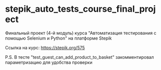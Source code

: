 # stepik_auto_tests_course_final_project
Финальный проект (4-й модуль) курса "Автоматизация тестирования с помощью Selenium и Python" на платформе Stepik 

Ccылка на курс: https://stepik.org/575

P.S. В тесте "test_guest_can_add_product_to_basket" закомментировал параметризацию для удобства проверки
